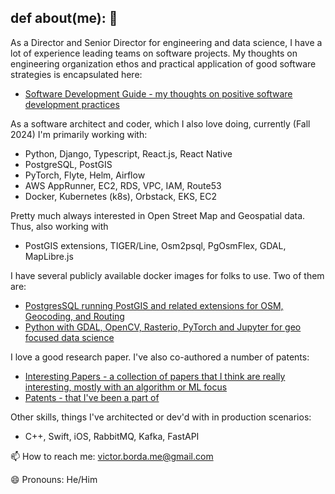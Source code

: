 ## def about(me): 👋

As a Director and Senior Director for engineering and data science, I have a lot of experience leading teams on software projects. My thoughts on engineering organization ethos and practical application of good software strategies is encapsulated here:
- [Software Development Guide - my thoughts on positive software development practices](https://github.com/victorborda/software-dev-guide)

As a software architect and coder, which I also love doing, currently (Fall 2024) I'm primarily working with:
- Python, Django, Typescript, React.js, React Native
- PostgreSQL, PostGIS
- PyTorch, Flyte, Helm, Airflow
- AWS AppRunner, EC2, RDS, VPC, IAM, Route53
- Docker, Kubernetes (k8s), Orbstack, EKS, EC2

Pretty much always interested in Open Street Map and Geospatial data. Thus, also working with
- PostGIS extensions, TIGER/Line, Osm2psql, PgOsmFlex, GDAL, MapLibre.js

I have several publicly available docker images for folks to use. Two of them are:
- [PostgresSQL running PostGIS and related extensions for OSM, Geocoding, and Routing](https://hub.docker.com/r/therapeuticyoga/postgis-osm-geo-route-amd)
- [Python with GDAL, OpenCV, Rasterio, PyTorch and Jupyter for geo focused data science](https://hub.docker.com/repository/docker/therapeuticyoga/opencv-rasterio-jupyter-amd/general)

I love a good research paper. I've also co-authored a number of patents:
- [Interesting Papers - a collection of papers that I think are really interesting, mostly with an algorithm or ML focus](https://github.com/victorborda/interesting-papers)
- [Patents - that I've been a part of](https://github.com/victorborda/patents)

Other skills, things I've architected or dev'd with in production scenarios:
- C++, Swift, iOS, RabbitMQ, Kafka, FastAPI

📫 How to reach me: victor.borda.me@gmail.com

😄 Pronouns: He/Him
